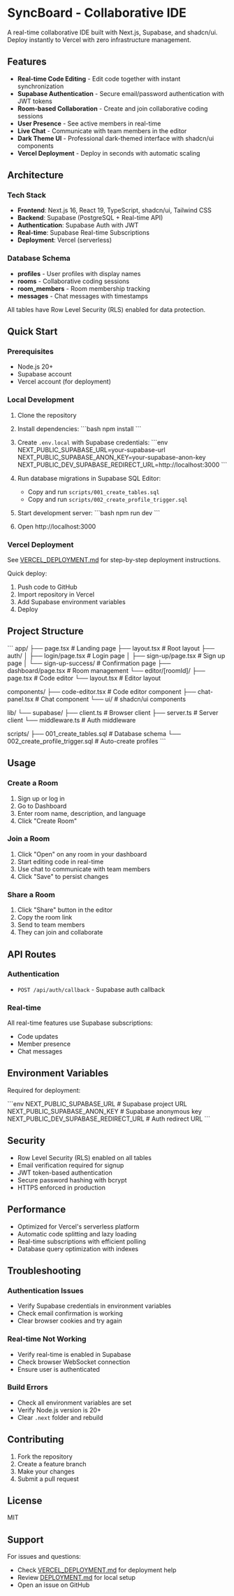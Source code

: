 # SyncBoard - Collaborative IDE

A real-time collaborative IDE built with Next.js, Supabase, and shadcn/ui. Deploy instantly to Vercel with zero infrastructure management.

## Features

- **Real-time Code Editing** - Edit code together with instant synchronization
- **Supabase Authentication** - Secure email/password authentication with JWT tokens
- **Room-based Collaboration** - Create and join collaborative coding sessions
- **User Presence** - See active members in real-time
- **Live Chat** - Communicate with team members in the editor
- **Dark Theme UI** - Professional dark-themed interface with shadcn/ui components
- **Vercel Deployment** - Deploy in seconds with automatic scaling

## Architecture

### Tech Stack

- **Frontend**: Next.js 16, React 19, TypeScript, shadcn/ui, Tailwind CSS
- **Backend**: Supabase (PostgreSQL + Real-time API)
- **Authentication**: Supabase Auth with JWT
- **Real-time**: Supabase Real-time Subscriptions
- **Deployment**: Vercel (serverless)

### Database Schema

- **profiles** - User profiles with display names
- **rooms** - Collaborative coding sessions
- **room_members** - Room membership tracking
- **messages** - Chat messages with timestamps

All tables have Row Level Security (RLS) enabled for data protection.

## Quick Start

### Prerequisites

- Node.js 20+
- Supabase account
- Vercel account (for deployment)

### Local Development

1. Clone the repository
2. Install dependencies:
   \`\`\`bash
   npm install
   \`\`\`

3. Create `.env.local` with Supabase credentials:
   \`\`\`env
   NEXT_PUBLIC_SUPABASE_URL=your-supabase-url
   NEXT_PUBLIC_SUPABASE_ANON_KEY=your-supabase-anon-key
   NEXT_PUBLIC_DEV_SUPABASE_REDIRECT_URL=http://localhost:3000
   \`\`\`

4. Run database migrations in Supabase SQL Editor:
   - Copy and run `scripts/001_create_tables.sql`
   - Copy and run `scripts/002_create_profile_trigger.sql`

5. Start development server:
   \`\`\`bash
   npm run dev
   \`\`\`

6. Open http://localhost:3000

### Vercel Deployment

See [VERCEL_DEPLOYMENT.md](./VERCEL_DEPLOYMENT.md) for step-by-step deployment instructions.

Quick deploy:
1. Push code to GitHub
2. Import repository in Vercel
3. Add Supabase environment variables
4. Deploy

## Project Structure

\`\`\`
app/
├── page.tsx                 # Landing page
├── layout.tsx              # Root layout
├── auth/
│   ├── login/page.tsx      # Login page
│   ├── sign-up/page.tsx    # Sign up page
│   └── sign-up-success/    # Confirmation page
├── dashboard/page.tsx      # Room management
└── editor/[roomId]/
    ├── page.tsx            # Code editor
    └── layout.tsx          # Editor layout

components/
├── code-editor.tsx         # Code editor component
├── chat-panel.tsx          # Chat component
└── ui/                     # shadcn/ui components

lib/
└── supabase/
    ├── client.ts           # Browser client
    ├── server.ts           # Server client
    └── middleware.ts       # Auth middleware

scripts/
├── 001_create_tables.sql   # Database schema
└── 002_create_profile_trigger.sql  # Auto-create profiles
\`\`\`

## Usage

### Create a Room

1. Sign up or log in
2. Go to Dashboard
3. Enter room name, description, and language
4. Click "Create Room"

### Join a Room

1. Click "Open" on any room in your dashboard
2. Start editing code in real-time
3. Use chat to communicate with team members
4. Click "Save" to persist changes

### Share a Room

1. Click "Share" button in the editor
2. Copy the room link
3. Send to team members
4. They can join and collaborate

## API Routes

### Authentication

- `POST /api/auth/callback` - Supabase auth callback

### Real-time

All real-time features use Supabase subscriptions:
- Code updates
- Member presence
- Chat messages

## Environment Variables

Required for deployment:

\`\`\`env
NEXT_PUBLIC_SUPABASE_URL          # Supabase project URL
NEXT_PUBLIC_SUPABASE_ANON_KEY     # Supabase anonymous key
NEXT_PUBLIC_DEV_SUPABASE_REDIRECT_URL  # Auth redirect URL
\`\`\`

## Security

- Row Level Security (RLS) enabled on all tables
- Email verification required for signup
- JWT token-based authentication
- Secure password hashing with bcrypt
- HTTPS enforced in production

## Performance

- Optimized for Vercel's serverless platform
- Automatic code splitting and lazy loading
- Real-time subscriptions with efficient polling
- Database query optimization with indexes

## Troubleshooting

### Authentication Issues

- Verify Supabase credentials in environment variables
- Check email confirmation is working
- Clear browser cookies and try again

### Real-time Not Working

- Verify real-time is enabled in Supabase
- Check browser WebSocket connection
- Ensure user is authenticated

### Build Errors

- Check all environment variables are set
- Verify Node.js version is 20+
- Clear `.next` folder and rebuild

## Contributing

1. Fork the repository
2. Create a feature branch
3. Make your changes
4. Submit a pull request

## License

MIT

## Support

For issues and questions:
- Check [VERCEL_DEPLOYMENT.md](./VERCEL_DEPLOYMENT.md) for deployment help
- Review [DEPLOYMENT.md](./DEPLOYMENT.md) for local setup
- Open an issue on GitHub
